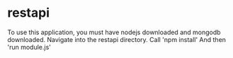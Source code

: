 # restapi
To use this application, you must have nodejs downloaded and mongodb downloaded.
Navigate into the restapi directory. 
Call 'npm install'
And then 'run module.js'

